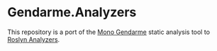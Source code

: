 # Gendarme.Analyzers

This repository is a port of the [Mono Gendarme](https://www.mono-project.com/docs/tools+libraries/tools/gendarme) static analysis tool to [Roslyn Analyzers](https://github.com/dotnet/roslyn-analyzers).